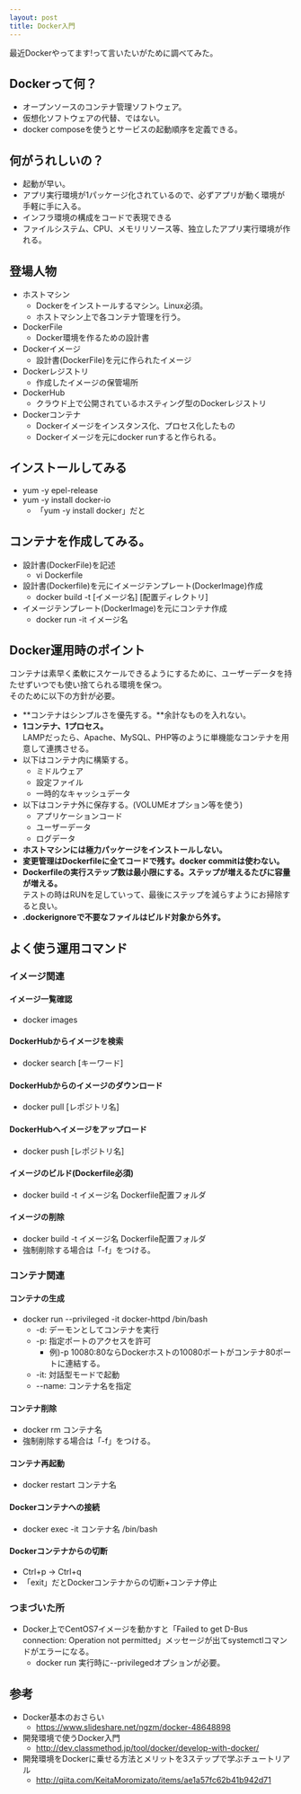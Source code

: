 ```yaml
---
layout: post
title: Docker入門
---
```

最近Dockerやってます!って言いたいがために調べてみた。
<!-- more -->
## Dockerって何？
- オープンソースのコンテナ管理ソフトウェア。
- 仮想化ソフトウェアの代替、ではない。
- docker composeを使うとサービスの起動順序を定義できる。

## 何がうれしいの？
- 起動が早い。
- アプリ実行環境が1パッケージ化されているので、必ずアプリが動く環境が手軽に手に入る。
- インフラ環境の構成をコードで表現できる
- ファイルシステム、CPU、メモリリソース等、独立したアプリ実行環境が作れる。

## 登場人物
- ホストマシン
  - Dockerをインストールするマシン。Linux必須。
  - ホストマシン上で各コンテナ管理を行う。
- DockerFile
  - Docker環境を作るための設計書
- Dockerイメージ
  - 設計書(DockerFile)を元に作られたイメージ
- Dockerレジストリ
  - 作成したイメージの保管場所
- DockerHub
  - クラウド上で公開されているホスティング型のDockerレジストリ
- Dockerコンテナ
  - Dockerイメージをインスタンス化、プロセス化したもの
  - Dockerイメージを元にdocker runすると作られる。

## インストールしてみる
- yum -y epel-release
- yum -y install docker-io
  - 「yum -y install docker」だと

## コンテナを作成してみる。
- 設計書(DockerFile)を記述
  - vi Dockerfile
- 設計書(Dockerfile)を元にイメージテンプレート(DockerImage)作成
  - docker build -t [イメージ名] [配置ディレクトリ]
- イメージテンプレート(DockerImage)を元にコンテナ作成
  - docker run -it イメージ名

## Docker運用時のポイント
コンテナは素早く柔軟にスケールできるようにするために、ユーザーデータを持たせずいつでも使い捨てられる環境を保つ。  
そのために以下の方針が必要。
- **コンテナはシンプルさを優先する。**余計なものを入れない。
- **1コンテナ、1プロセス。**  
LAMPだったら、Apache、MySQL、PHP等のように単機能なコンテナを用意して連携させる。
- 以下はコンテナ内に構築する。
  - ミドルウェア
  - 設定ファイル
  - 一時的なキャッシュデータ
- 以下はコンテナ外に保存する。(VOLUMEオプション等を使う)
  - アプリケーションコード
  - ユーザーデータ
  - ログデータ
- **ホストマシンには極力パッケージをインストールしない。**
- **変更管理はDockerfileに全てコードで残す。docker commitは使わない。**
- **Dockerfileの実行ステップ数は最小限にする。ステップが増えるたびに容量が増える。**  
テストの時はRUNを足していって、最後にステップを減らすようにお掃除すると良い。
- **.dockerignoreで不要なファイルはビルド対象から外す。**  

## よく使う運用コマンド
### イメージ関連
#### イメージ一覧確認
- docker images

#### DockerHubからイメージを検索
- docker search [キーワード]

#### DockerHubからのイメージのダウンロード
- docker pull [レポジトリ名]

#### DockerHubへイメージをアップロード
- docker push [レポジトリ名]

#### イメージのビルド(Dockerfile必須)
- docker build -t イメージ名 Dockerfile配置フォルダ

#### イメージの削除
- docker build -t イメージ名 Dockerfile配置フォルダ
- 強制削除する場合は「-f」をつける。

### コンテナ関連
#### コンテナの生成
- docker run --privileged -it docker-httpd /bin/bash
  - -d: デーモンとしてコンテナを実行
  - -p: 指定ポートのアクセスを許可
    - 例)-p 10080:80ならDockerホストの10080ポートがコンテナ80ポートに連結する。
  - -it: 対話型モードで起動
  - --name: コンテナ名を指定

#### コンテナ削除
- docker rm コンテナ名
- 強制削除する場合は「-f」をつける。

#### コンテナ再起動
- docker restart コンテナ名

#### Dockerコンテナへの接続
- docker exec -it コンテナ名 /bin/bash

#### Dockerコンテナからの切断
- Ctrl+p -> Ctrl+q
- 「exit」だとDockerコンテナからの切断+コンテナ停止

### つまづいた所
- Docker上でCentOS7イメージを動かすと「Failed to get D-Bus connection: Operation not permitted」メッセージが出てsystemctlコマンドがエラーになる。
  - docker run 実行時に--privilegedオプションが必要。

## 参考
- Docker基本のおさらい
  - https://www.slideshare.net/ngzm/docker-48648898
- 開発環境で使うDocker入門
  - http://dev.classmethod.jp/tool/docker/develop-with-docker/
- 開発環境をDockerに乗せる方法とメリットを3ステップで学ぶチュートリアル
  - http://qiita.com/KeitaMoromizato/items/ae1a57fc62b41b942d71
